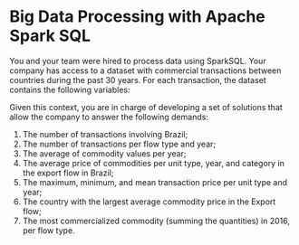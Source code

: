 # Big Data Processing with Apache Spark SQL

<p>
You and your team were hired to process data using SparkSQL. Your company has access to a
dataset with commercial transactions between countries during the past 30 years. For each transaction,
the dataset contains the following variables:
</p>

<p>
Given this context, you are in charge of developing a set of solutions that allow the company to
answer the following demands:
</p>

<ol>
 <li>The number of transactions involving Brazil;</li>
 <li>The number of transactions per flow type and year;</li>
 <li>The average of commodity values per year;</li>
 <li>The average price of commodities per unit type, year, and category in the export flow
in Brazil;</li>
 <li>The maximum, minimum, and mean transaction price per unit type and year;</li>
 <li>The country with the largest average commodity price in the Export flow;</li>
 <li>The most commercialized commodity (summing the quantities) in 2016, per flow type.</li>
</ol>
